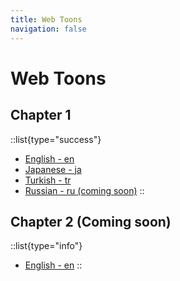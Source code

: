 ```yaml
---
title: Web Toons
navigation: false
---
```


# Web Toons

## Chapter 1

::list{type="success"}
- [English - en](/docs/web-toons/chapter-english)
- [Japanese - ja](/docs/web-toons/chapter-japanese)
- [Turkish - tr](/docs/web-toons/chapter-turkish)
- [Russian - ru (coming soon)](/docs/web-toons/chapter-russian)
::

## Chapter 2 (Coming soon)

::list{type="info"}
- [English - en](/docs/web-toons/chapter-english)
::
